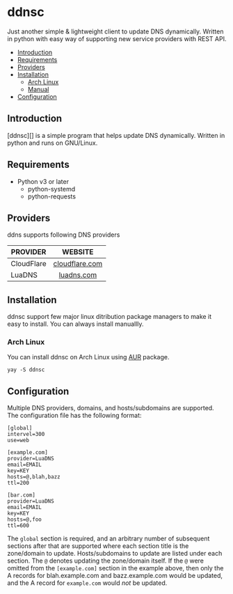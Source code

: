 # ddnsc

Just another simple & lightweight client to update DNS dynamically. Written in python with easy way of supporting new service providers with REST API.


- [Introduction](#introduction)
- [Requirements](#requirements)
- [Providers](#providers)
- [Installation](#installation)
  - [Arch Linux](#arch-linux)
  - [Manual](#manual)
- [Configuration](#configuration)



Introduction
------------
[ddnsc][] is a simple program that helps update DNS dynamically. Written in python and runs on GNU/Linux.



Requirements
------------
- Python v3 or later
   - python-systemd
   - python-requests



Providers
---------

ddns supports following DNS providers

|     PROVIDER     |  WEBSITE                             |
|------------------|:------------------------------------:|
| CloudFlare       |  [cloudflare.com](//cloudflare.com)  |
| LuaDNS           |  [luadns.com](//www.luadns.com)      |



Installation
------------

ddnsc support few major linux ditribution package managers to make it easy to install. You can always install manuallly.

### Arch Linux

You can install ddnsc on Arch Linux using [AUR](//aur.archlinux.org/packages/ddnsc) package.

  ```yay -S ddnsc```



Configuration
-------------

Multiple DNS providers, domains, and hosts/subdomains are supported. The configuration file has the following format:

```
[global]
intervel=300
use=web

[example.com]
provider=LuaDNS
email=EMAIL
key=KEY
hosts=@,blah,bazz
ttl=200

[bar.com]
provider=LuaDNS
email=EMAIL
key=KEY
hosts=@,foo
ttl=600
```

The `global` section is required, and an arbitrary number of subsequent sections after that are supported where each section title is the zone/domain to update. Hosts/subdomains to update are listed under each section. The `@` denotes updating the zone/domain itself. If the `@` were omitted from the `[example.com]` section in the example above, then only the A records for blah.example.com and bazz.example.com would be updated, and the A record for `example.com` would *not* be updated.
